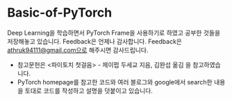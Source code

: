 # Basic-of-PyTorch

Deep Learning을 학습하면서 PyTorch Frame을 사용하기로 하였고 공부한 것들을 저장해놓고 있습니다.
Feedback은 언제나 감사합니다. Feedback은 athruk94111@gmail.com으로 해주시면 감사드립니다.

- 참고문헌은 <파이토치 첫걸음> - 제이펍 두세교 지음, 김완섭 옮김 을 참고하였습니다.
- PyTorch homepage를 참고한 코드와 여러 블로그와 google에서 search한 내용을 토대로 코드를 작성하고 설명을 덧붙이고 있습니다.

